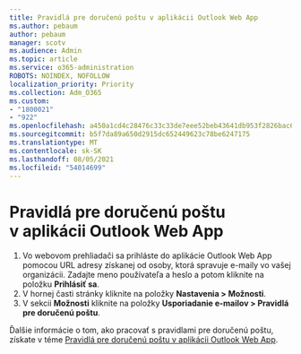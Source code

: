 ```yaml
---
title: Pravidlá pre doručenú poštu v aplikácii Outlook Web App
ms.author: pebaum
author: pebaum
manager: scotv
ms.audience: Admin
ms.topic: article
ms.service: o365-administration
ROBOTS: NOINDEX, NOFOLLOW
localization_priority: Priority
ms.collection: Adm_O365
ms.custom:
- "1800021"
- "922"
ms.openlocfilehash: a450a1cd4c28476c33c33de7eee52beb43641db953f2826bac68ca76b2e50f25
ms.sourcegitcommit: b5f7da89a650d2915dc652449623c78be6247175
ms.translationtype: MT
ms.contentlocale: sk-SK
ms.lasthandoff: 08/05/2021
ms.locfileid: "54014699"
---
```

# <a name="inbox-rules-in-outlook-web-app"></a>Pravidlá pre doručenú poštu v aplikácii Outlook Web App

1. Vo webovom prehliadači sa prihláste do aplikácie Outlook Web App pomocou URL adresy získanej od osoby, ktorá spravuje e-maily vo vašej organizácii. Zadajte meno používateľa a heslo a potom kliknite na položku **Prihlásiť sa**.
2. V hornej časti stránky kliknite na položky **Nastavenia > Možnosti**.
3. V sekcii **Možnosti** kliknite na položky **Usporiadanie e-mailov > Pravidlá pre doručenú poštu**.

Ďalšie informácie o tom, ako pracovať s pravidlami pre doručenú poštu, získate v téme [Pravidlá pre doručenú poštu v aplikácii Outlook Web App](https://support.office.com/article/inbox-rules-in-outlook-web-app-edea3d17-00c9-434b-b9b7-26ee8d9f5622).
